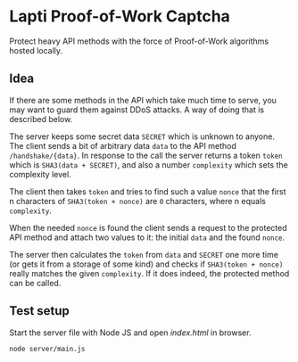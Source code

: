 # Lapti Proof-of-Work Captcha

Protect heavy API methods with the force of Proof-of-Work algorithms hosted locally.

## Idea

If there are some methods in the API which take much time to serve, you may want to guard them against DDoS attacks. A way of doing that is described below.

The server keeps some secret data `SECRET` which is unknown to anyone. The client sends a bit of arbitrary data `data` to the API method `/handshake/{data}`. In response to the call the server returns a token `token` which is `SHA3(data + SECRET)`, and also a number `complexity` which sets the complexity level.

The client then takes `token` and tries to find such a value `nonce` that the first n characters of `SHA3(token + nonce)` are `0` characters, where n equals `complexity`.

When the needed `nonce` is found the client sends a request to the protected API method and attach two values to it: the initial `data` and the found `nonce`.

The server then calculates the `token` from `data` and `SECRET` one more time (or gets it from a storage of some kind) and checks if `SHA3(token + nonce)` really matches the given `complexity`. If it does indeed, the protected method can be called.


## Test setup

Start the server file with Node JS and open _index.html_ in browser.

```
node server/main.js
```
